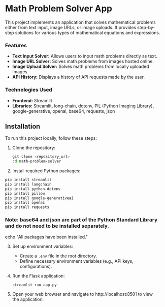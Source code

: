 # Math Problem Solver  App

This project implements an  application that solves mathematical problems either from text input, image URLs, or image uploads. It provides step-by-step solutions for various types of mathematical equations and expressions.
### Features
   - **Text Input Solver:** Allows users to input math problems directly as text.
   - **Image URL Solver:** Solves math problems from images hosted online.
   - **Image Upload Solver:** Solves math problems from locally uploaded images.
   - **API History:** Displays a history of API requests made by the user.
### Technologies Used
- **Frontend:** Streamlit
- **Libraries:** Streamlit, long-chain, dotenv, PIL (Python Imaging Library), google-generative, openai, base64, requests, json

## Installation

To run this project locally, follow these steps:

1. Clone the repository:

   ```bash
   git clone <repository_url>
   cd math-problem-solver
   ```

2. Install required Python packages:
```bash
pip install streamlit
pip install langchain
pip install python-dotenv
pip install pillow  
pip install google-generativeai
pip install openai
pip install requests
 ```
### Note: base64 and json are part of the Python Standard Library and do not need to be installed separately.

echo "All packages have been installed."

3. Set up environment variables:
   
   - Create a `.env` file in the root directory.
   - Define necessary environment variables (e.g., API keys, configurations).

4. Run the Flask application:

   ```bash
   streamlit run app.py
   ```

5. Open your web browser and navigate to http://localhost:8501 to view the application.
